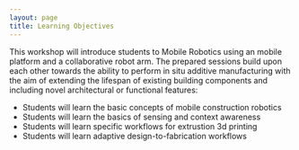 ```yaml
---
layout: page
title: Learning Objectives
---
```


This workshop will introduce students to Mobile Robotics using an mobile platform and a collaborative robot arm. The prepared sessions build upon each other towards the ability to perform in situ additive manufacturing with the aim of extending the lifespan of existing building components and including novel architectural or functional features: 

* Students will learn the basic concepts of mobile construction robotics
* Students will learn the basics of sensing and context awareness
* Students will learn specific workflows for extrustion 3d printing
* Students will learn adaptive design-to-fabrication workflows 

